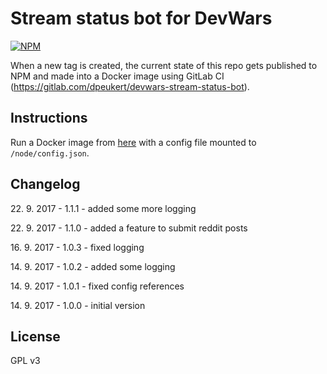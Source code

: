 Stream status bot for DevWars
===========

[![NPM](https://nodei.co/npm/devwars-stream-status-bot.png?compact=true)](https://www.npmjs.com/package/devwars-stream-status-bot)

When a new tag is created, the current state of this repo gets published to NPM and made into a Docker image using GitLab CI (https://gitlab.com/dpeukert/devwars-stream-status-bot).

## Instructions
Run a Docker image from [here](https://gitlab.com/dpeukert/devwars-stream-status-bot/container_registry) with a config file mounted to `/node/config.json`.

## Changelog

22\. 9. 2017 - 1.1.1 - added some more logging

22\. 9. 2017 - 1.1.0 - added a feature to submit reddit posts

16\. 9. 2017 - 1.0.3 - fixed logging

14\. 9. 2017 - 1.0.2 - added some logging

14\. 9. 2017 - 1.0.1 - fixed config references

14\. 9. 2017 - 1.0.0 - initial version

## License

GPL v3
